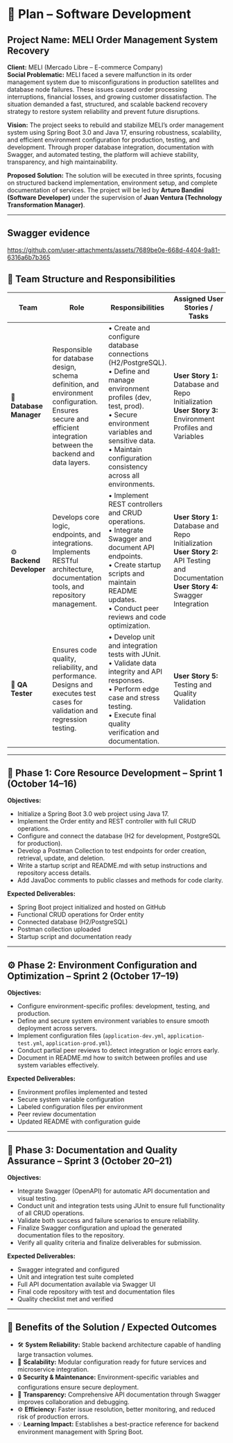 # 🧭 Plan – Software Development  
## Project Name: MELI Order Management System Recovery  

**Client:** MELI (Mercado Libre – E-commerce Company)  
**Social Problematic:** MELI faced a severe malfunction in its order management system due to misconfigurations in production satellites and database node failures. These issues caused order processing interruptions, financial losses, and growing customer dissatisfaction. The situation demanded a fast, structured, and scalable backend recovery strategy to restore system reliability and prevent future disruptions.  

**Vision:** The project seeks to rebuild and stabilize MELI’s order management system using Spring Boot 3.0 and Java 17, ensuring robustness, scalability, and efficient environment configuration for production, testing, and development. Through proper database integration, documentation with Swagger, and automated testing, the platform will achieve stability, transparency, and high maintainability.  

**Proposed Solution:** The solution will be executed in three sprints, focusing on structured backend implementation, environment setup, and complete documentation of services. The project will be led by **Arturo Bandini (Software Developer)** under the supervision of **Juan Ventura (Technology Transformation Manager)**.

---

## Swagger evidence
https://github.com/user-attachments/assets/7689be0e-668d-4404-9a81-6316a6b7b365



## 🧩 Team Structure and Responsibilities  

| Team | Role | Responsibilities | Assigned User Stories / Tasks |
|------|------|------------------|-------------------------------|
| 🧠 **Database Manager** | Responsible for database design, schema definition, and environment configuration. Ensures secure and efficient integration between the backend and data layers. | • Create and configure database connections (H2/PostgreSQL).<br>• Define and manage environment profiles (dev, test, prod).<br>• Secure environment variables and sensitive data.<br>• Maintain configuration consistency across all environments. | **User Story 1:** Database and Repo Initialization<br>**User Story 3:** Environment Profiles and Variables |
| ⚙️ **Backend Developer** | Develops core logic, endpoints, and integrations. Implements RESTful architecture, documentation tools, and repository management. | • Implement REST controllers and CRUD operations.<br>• Integrate Swagger and document API endpoints.<br>• Create startup scripts and maintain README updates.<br>• Conduct peer reviews and code optimization. | **User Story 1:** Database and Repo Initialization<br>**User Story 2:** API Testing and Documentation<br>**User Story 4:** Swagger Integration |
| 🧪 **QA Tester** | Ensures code quality, reliability, and performance. Designs and executes test cases for validation and regression testing. | • Develop unit and integration tests with JUnit.<br>• Validate data integrity and API responses.<br>• Perform edge case and stress testing.<br>• Execute final quality verification and documentation. | **User Story 5:** Testing and Quality Validation |

---

## 🧱 Phase 1: Core Resource Development – Sprint 1 (October 14–16)

**Objectives:**
- Initialize a Spring Boot 3.0 web project using Java 17.  
- Implement the Order entity and REST controller with full CRUD operations.  
- Configure and connect the database (H2 for development, PostgreSQL for production).  
- Develop a Postman Collection to test endpoints for order creation, retrieval, update, and deletion.  
- Write a startup script and README.md with setup instructions and repository access details.  
- Add JavaDoc comments to public classes and methods for code clarity.  

**Expected Deliverables:**
- Spring Boot project initialized and hosted on GitHub  
- Functional CRUD operations for Order entity  
- Connected database (H2/PostgreSQL)  
- Postman collection uploaded  
- Startup script and documentation ready  

---

## ⚙️ Phase 2: Environment Configuration and Optimization – Sprint 2 (October 17–19)

**Objectives:**
- Configure environment-specific profiles: development, testing, and production.  
- Define and secure system environment variables to ensure smooth deployment across servers.  
- Implement configuration files (`application-dev.yml`, `application-test.yml`, `application-prod.yml`).  
- Conduct partial peer reviews to detect integration or logic errors early.  
- Document in README.md how to switch between profiles and use system variables effectively.  

**Expected Deliverables:**
- Environment profiles implemented and tested  
- Secure system variable configuration  
- Labeled configuration files per environment  
- Peer review documentation  
- Updated README with configuration guide  

---

## 📘 Phase 3: Documentation and Quality Assurance – Sprint 3 (October 20–21)

**Objectives:**
- Integrate Swagger (OpenAPI) for automatic API documentation and visual testing.  
- Conduct unit and integration tests using JUnit to ensure full functionality of all CRUD operations.  
- Validate both success and failure scenarios to ensure reliability.  
- Finalize Swagger configuration and upload the generated documentation files to the repository.  
- Verify all quality criteria and finalize deliverables for submission.  

**Expected Deliverables:**
- Swagger integrated and configured  
- Unit and integration test suite completed  
- Full API documentation available via Swagger UI  
- Final code repository with test and documentation files  
- Quality checklist met and verified  

---

## 🚀 Benefits of the Solution / Expected Outcomes

- 🛠 **System Reliability:** Stable backend architecture capable of handling large transaction volumes.  
- 🧩 **Scalability:** Modular configuration ready for future services and microservice integration.  
- 🔒 **Security & Maintenance:** Environment-specific variables and configurations ensure secure deployment.  
- 📘 **Transparency:** Comprehensive API documentation through Swagger improves collaboration and debugging.  
- ⚙️ **Efficiency:** Faster issue resolution, better monitoring, and reduced risk of production errors.  
- 💡 **Learning Impact:** Establishes a best-practice reference for backend environment management with Spring Boot.  
